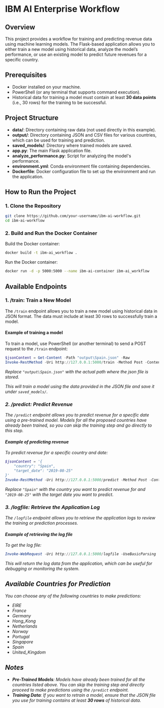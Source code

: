 # IBM AI Enterprise Workflow

## Overview

This project provides a workflow for training and predicting revenue data using machine learning models. The Flask-based application allows you to either train a new model using historical data, analyze the model’s performance, or use an existing model to predict future revenues for a specific country.

## Prerequisites

- Docker installed on your machine.
- PowerShell (or any terminal that supports command execution).
- Historical data for training a model must contain at least **30 data points** (i.e., 30 rows) for the training to be successful.

## Project Structure

- **data/**: Directory containing raw data (not used directly in this example).
- **output/**: Directory containing JSON and CSV files for various countries, which can be used for training and prediction.
- **saved_models/**: Directory where trained models are saved.
- **app.py**: The main Flask application file.
- **analyze_performance.py**: Script for analyzing the model's performance.
- **environment.yml**: Conda environment file containing dependencies.
- **Dockerfile**: Docker configuration file to set up the environment and run the application.

## How to Run the Project

### 1. Clone the Repository

```bash
git clone https://github.com/your-username/ibm-ai-workflow.git
cd ibm-ai-workflow
```

### 2. Build and Run the Docker Container

Build the Docker container:

```bash
docker build -t ibm-ai_workflow .
```

Run the Docker container:

```bash
docker run -d -p 5000:5000 --name ibm-ai-container ibm-ai_workflow
```

## Available Endpoints

### 1. **/train**: Train a New Model

The `/train` endpoint allows you to train a new model using historical data in JSON format. The data must include at least 30 rows to successfully train a model.

#### Example of training a model

To train a model, use PowerShell (or another terminal) to send a POST request to the `/train` endpoint:

```powershell
$jsonContent = Get-Content -Path "output\Spain.json" -Raw
Invoke-RestMethod -Uri http://127.0.0.1:5000/train -Method Post -ContentType "application/json" -Body $jsonContent
```

<i>Replace `"output\Spain.json"` with the actual path where the json file is stored.

This will train a model using the data provided in the JSON file and save it under `saved_models/`.

### 2. **/predict**: Predict Revenue

The `/predict` endpoint allows you to predict revenue for a specific date using a pre-trained model. Models for all the proposed countries have already been trained, so you can skip the training step and go directly to this step.

#### Example of predicting revenue

To predict revenue for a specific country and date:

```powershell
$jsonContent = '{
    "country": "Spain",
    "target_date": "2019-08-25"
}'
Invoke-RestMethod -Uri http://127.0.0.1:5000/predict -Method Post -ContentType "application/json" -Body $jsonContent
```

<i>Replace `"Spain"` with the country you want to predict revenue for and `"2019-08-25"` with the target date you want to predict.

### 3. **/logfile**: Retrieve the Application Log

The `/logfile` endpoint allows you to retrieve the application logs to review the training or prediction processes.

#### Example of retrieving the log file

To get the log file:

```powershell
Invoke-WebRequest -Uri http://127.0.0.1:5000/logfile -UseBasicParsing | Select-Object -ExpandProperty Content
```

This will return the log data from the application, which can be useful for debugging or monitoring the system.

## Available Countries for Prediction

You can choose any of the following countries to make predictions:

- EIRE
- France
- Germany
- Hong_Kong
- Netherlands
- Norway
- Portugal
- Singapore
- Spain
- United_Kingdom

## Notes

- **Pre-Trained Models**: Models have already been trained for all the countries listed above. You can skip the training step and directly proceed to make predictions using the `/predict` endpoint.
- **Training Data**: If you want to retrain a model, ensure that the JSON file you use for training contains at least **30 rows** of historical data.